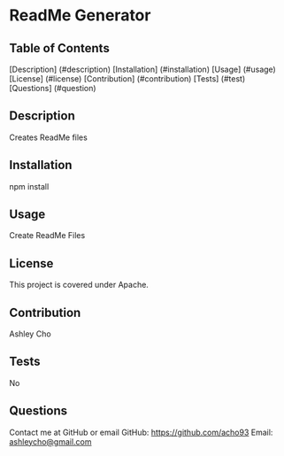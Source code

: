 
# ReadMe Generator

## Table of Contents
[Description] (#description)
[Installation] (#installation)
[Usage] (#usage)
[License] (#license)
[Contribution] (#contribution)
[Tests] (#test)
[Questions] (#question)

## Description
Creates ReadMe files

## Installation
npm install

## Usage
Create ReadMe Files

## License
This project is covered under Apache.

## Contribution
Ashley Cho

## Tests
No

## Questions
Contact me at GitHub or email
GitHub: https://github.com/acho93
Email: ashleycho@gmail.com
